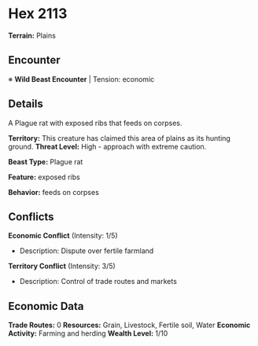 # Hex 2113

**Terrain:** Plains

## Encounter
※ **Wild Beast Encounter** | Tension: economic

## Details
A Plague rat with exposed ribs that feeds on corpses.

**Territory:** This creature has claimed this area of plains as its hunting ground.
**Threat Level:** High - approach with extreme caution.

**Beast Type:** Plague rat

**Feature:** exposed ribs

**Behavior:** feeds on corpses

## Conflicts
**Economic Conflict** (Intensity: 1/5)
- Description: Dispute over fertile farmland

**Territory Conflict** (Intensity: 3/5)
- Description: Control of trade routes and markets

## Economic Data
**Trade Routes:** 0
**Resources:** Grain, Livestock, Fertile soil, Water
**Economic Activity:** Farming and herding
**Wealth Level:** 1/10
